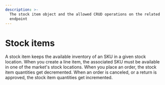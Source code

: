 ```yaml
---
description: >-
  The stock item object and the allowed CRUD operations on the related resource
  endpoint
---
```


# Stock items

A stock item keeps the available inventory of an SKU in a given stock location. When you create a line item, the associated SKU must be available in one of the market's stock locations. When you place an order, the stock item quantities get decremented. When an order is canceled, or a return is approved, the stock item quantities get incremented.
